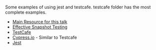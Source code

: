 Some examples of using jest and testcafe. testcafe folder has the most complete examples.

* [Main Resource for this talk](https://medium.com/welldone-software/an-overview-of-javascript-testing-in-2018-f68950900bc3)
* [Effective Snapshot Testing](https://blog.kentcdodds.com/effective-snapshot-testing-e0d1a2c28eca)
* [TestCafe](https://github.com/DevExpress/testcafe)
* [Cypress.io](https://www.cypress.io/) - Similar to Testcafe
* [Jest](http://jestjs.io/docs/en/getting-started.html)



